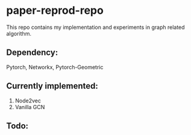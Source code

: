 # paper-reprod-repo

This repo contains my implementation and experiments in graph related algorithm.

## Dependency:
Pytorch, Networkx, Pytorch-Geometric

## Currently implemented:

1. Node2vec
2. Vanilla GCN

## Todo:
